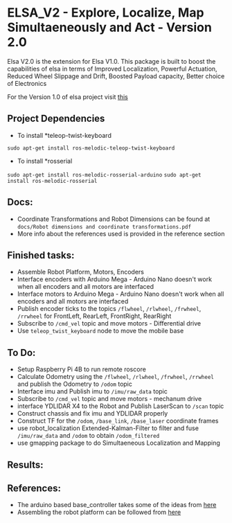 # ELSA_V2 - Explore, Localize, Map Simultaeneously and Act - Version 2.0

Elsa V2.0 is the extension for Elsa V1.0. This package is built to boost the capabilities of elsa in terms of Improved Localization, Powerful Actuation, Reduced Wheel Slippage and Drift, Boosted Payload capacity, Better choice of Electronics

For the Version 1.0 of elsa project visit [this](https://github.com/srujanpanuganti/elsa)

## Project Dependencies

* To install *teleop-twist-keyboard

`sudo apt-get install ros-melodic-teleop-twist-keyboard`
  
* To install *rosserial

`sudo apt-get install ros-melodic-rosserial-arduino`
`sudo apt-get install ros-melodic-rosserial`


## Docs:
* Coordinate Transformations and Robot Dimensions can be found at `docs/Robot dimensions and coordinate transformations.pdf`
* More info about the references used is provided in the reference section


## Finished tasks:

* Assemble Robot Platform, Motors, Encoders
* Interface encoders with Arduino Mega - Arduino Nano doesn't work when all encoders and all motors are interfaced
* Interface motors to Arduino Mega - Arduino Nano doesn't work when all encoders and all motors are interfaced
* Publish encoder ticks to the topics `/flwheel`, `/rlwheel`, `/frwheel`, `/rrwheel` for FrontLeft, RearLeft, FrontRight, RearRight
* Subscribe to `/cmd_vel` topic and move motors - Differential drive
* Use `teleop_twist_keyboard` node to move the mobile base

## To Do:

* Setup Raspberry Pi 4B to run remote roscore
* Calculate Odometry using the `/flwheel`, `/rlwheel`, `/frwheel`, `/rrwheel` and publish the Odometry to `/odom` topic
* Interface imu and Publish imu to `/imu/raw_data` topic 
* Subscribe to `/cmd_vel` topic and move motors - mechanum drive
* interface YDLIDAR X4 to the Robot and Publish LaserScan to `/scan` topic
* Construct chassis and fix imu and YDLIDAR properly
* Construct TF for the `/odom`, `/base_link`, `/base_laser` coordinate frames
* use robot_localization Extended-Kalman-Filter to filter and fuse `/imu/raw_data` and `/odom` to obtain `/odom_filtered`
* use gmapping package to do Simultaeneous Localization and Mapping


## Results:


## References:

* The arduino based base_controller takes some of the ideas from [here](https://github.com/panagelak/4WD-drive-arduino-code-with-rosserial-encoders-pid) 
* Assembling the robot platform can be followed from [here](https://github.com/MoebiusTech/MecanumRobot-ArduinoMega2560) 
